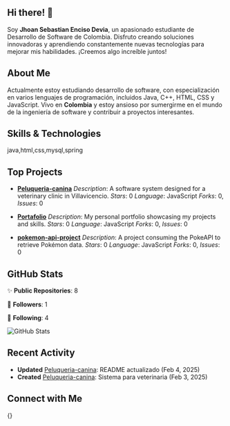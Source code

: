 ## Hi there! 👋

Soy **Jhoan Sebastian Enciso Devia**, un apasionado estudiante de Desarrollo de Software de Colombia. Disfruto creando soluciones innovadoras y aprendiendo constantemente nuevas tecnologías para mejorar mis habilidades. ¡Creemos algo increíble juntos!

## About Me

Actualmente estoy estudiando desarrollo de software, con especialización en varios lenguajes de programación, incluidos Java, C++, HTML, CSS y JavaScript. Vivo en **Colombia** y estoy ansioso por sumergirme en el mundo de la ingeniería de software y contribuir a proyectos interesantes.

## Skills & Technologies

java,html,css,mysql,spring

## Top Projects

- [**Peluqueria-canina**](https://github.com/GhoulDo/Peluqueria-canina) 
   *Description*: A software system designed for a veterinary clinic in Villavicencio. 
   *Stars*: 0 
   *Language*: JavaScript 
   *Forks*: 0, *Issues*: 0

- [**Portafolio**](https://github.com/GhoulDo/Portafolio) 
   *Description*: My personal portfolio showcasing my projects and skills. 
   *Stars*: 0 
   *Language*: JavaScript 
   *Forks*: 0, *Issues*: 0

- [**pokemon-api-project**](https://github.com/GhoulDo/pokemon-api-project) 
   *Description*: A project consuming the PokeAPI to retrieve Pokémon data. 
   *Stars*: 0 
   *Language*: JavaScript 
   *Forks*: 0, *Issues*: 0

## GitHub Stats

✨ **Public Repositories**: 8 

👥 **Followers**: 1 

👤 **Following**: 4 

![GitHub Stats](https://github-readme-stats.vercel.app/api?username=GhoulDo&show_icons=true&theme=radical)

## Recent Activity

- **Updated** [Peluqueria-canina](https://github.com/GhoulDo/Peluqueria-canina): README actualizado (Feb 4, 2025) 
- **Created** [Peluqueria-canina](https://github.com/GhoulDo/Peluqueria-canina): Sistema para veterinaria (Feb 3, 2025)

## Connect with Me

{}
